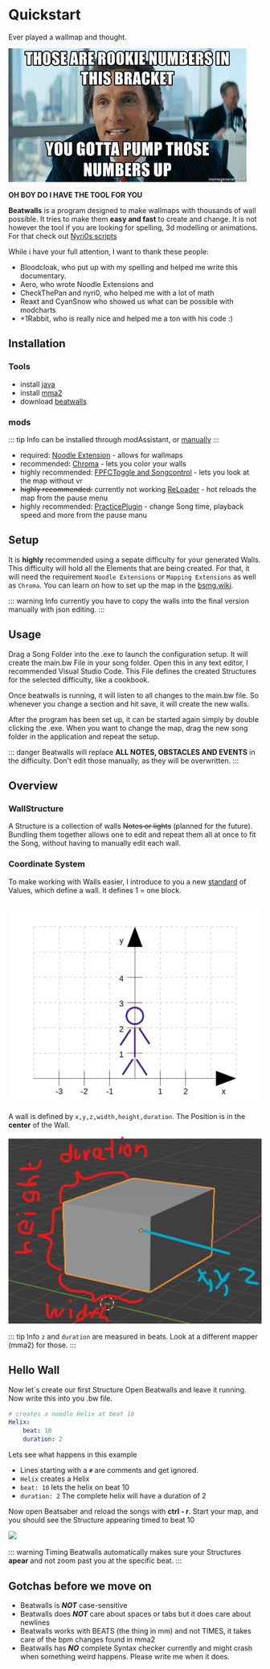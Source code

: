 # Quickstart

Ever played a wallmap and thought.

![Rookie Numbers](./images/rooki_numbers.jpg)

__OH BOY DO I HAVE THE TOOL FOR YOU__

__Beatwalls__ is a program designed to make wallmaps with thousands of wall possible.
It tries to make them __easy and fast__ to create and change.
It is not however the tool if you are looking for spelling, 3d modelling or animations.
For that check out [Nyri0s scripts](https://github.com/Nyrio/beat-saber-mapping-scripts/tree/7456bedb00371914ed27e28ebc3cf28f0b4b42e5)

While i have your full attention, I want to thank these people:
- Bloodcloak, who put up with my spelling and helped me write this documentary.
- Aero, who wrote Noodle Extensions and 
- CheckThePan and nyri0, who helped me with a lot of math
- Reaxt and CyanSnow who showed us what can be possible with modcharts
- +1Rabbit, who is really nice and helped me a ton with his code :)

## Installation

### Tools

- install [java](https://java.com/en/download/)
- install [mma2](https://bsmg.wiki/mapping/mediocre-map-assistant.html#editor-setup)
- download [beatwalls](https://github.com/spookyGh0st/beatwalls/releases/)

### mods
::: tip Info
can be installed through modAssistant, 
or [manually](https://bsmg.wiki/pc-modding.html#install-mods)
:::

- required: [Noodle Extension](https://github.com/Aeroluna/NoodleExtensions) - allows for wallmaps
- recommended: [Chroma](https://github.com/Aeroluna/chroma) - lets you color your walls
- highly recommended: [FPFCToggle and Songcontrol](https://github.com/Auros/SiraUtil#songcontrol) - lets you look at the map without vr
- ~~highly recommended:~~ currently not working [ReLoader](https://github.com/Kylemc1413/ReLoader) - hot reloads the map from the pause menu
- highly recommended: [PracticePlugin](https://github.com/Kylemc1413/PracticePlugin) - change Song time, playback speed and more from the pause manu

## Setup

It is __highly__ recommended using a sepate difficulty for your generated Walls.
This difficulty will hold all the Elements that are being created.
For that, it will need the requirement `Noodle Extensions` or `Mapping Extensions` as well as `Chroma`.
You can learn on how to set up the map in the [bsmg.wiki](https://bsmg.wiki/mapping/extended-mapping.html#set-up).

::: warning Info
currently you have to copy the walls into the final version manually with json editing.
::: 

## Usage

Drag a Song Folder into the .exe to launch the configuration setup. 
It will create the main.bw File in your song folder. Open this in any text editor, I recommended Visual Studio Code.
This File defines the created Structures for the selected difficulty, like a cookbook.

Once beatwalls is running, it will listen to all changes to the main.bw file.
So whenever you change a section and hit save, it will create the new walls.

After the program has been set up, it can be started again simply by double clicking the .exe.
When you want to change the map, drag the new song folder in the application and repeat the setup.

::: danger
Beatwalls will replace **ALL NOTES, OBSTACLES AND EVENTS** in the difficulty.
Don't edit those manually, as they will be overwritten.
:::

## Overview

### WallStructure 

A Structure is a collection of walls ~~Notes or lights~~ (planned for the future).
Bundling them together allows one to  edit and repeat them all at once to fit the Song, without having to manually edit each wall. 

### Coordinate System

To make working with Walls easier, I introduce to you a new [standard](https://xkcd.com/927) of Values, which define a wall. It defines 1 = one block.

![something like this](./images/grid.png)

A wall is defined by `x,y,z,width,height,duration`.
The Position is in the **center** of the Wall.

![](./images/wall.png)

::: tip Info
`z` and `duration` are measured in beats.
Look at a different mapper (mma2) for those.
:::

## Hello Wall

Now let`s create our first Structure
Open Beatwalls and leave it running.
Now write this into you .bw file.

```yaml
# creates a noodle Helix at beat 10
Helix:
    beat: 10
    duration: 2
```

Lets see what happens in this example
 * Lines starting with a `#` are comments and get ignored.
 * `Helix` creates a Helix 
 * `beat: 10` lets the helix on beat 10
 * `duration: 2` The complete helix will have a duration of 2
 
Now open Beatsaber and reload the songs with **ctrl - r**.
Start your map, and you should see the Structure appearing timed to beat 10

![](images/helix.gif)
 
::: warning Timing
Beatwalls automatically makes sure your Structures __apear__ and not zoom past you at the specific beat.
::: 

## Gotchas before we move on

- Beatwalls is ***NOT*** case-sensitive
- Beatwalls does ***NOT*** care about spaces or tabs but it does care about newlines
- Beatwalls works with BEATS (the thing in mm) and not TIMES, it takes care of the bpm changes found in mma2
- Beatwalls has ***NO*** complete Syntax checker currently and might crash when something weird happens. Please write me when it does.
    